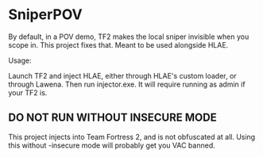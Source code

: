 # SniperPOV


By default, in a POV demo, TF2 makes the local sniper invisible when you scope in. This project fixes that. 
Meant to be used alongside HLAE.

Usage: 

Launch TF2 and inject HLAE, either through HLAE's custom loader, or through Lawena. Then run injector.exe. 
It will require running as admin if your TF2 is.

## DO NOT RUN WITHOUT INSECURE MODE

This project injects into Team Fortress 2, and is not obfuscated at all. 
Using this without -insecure mode will probably get you VAC banned. 
